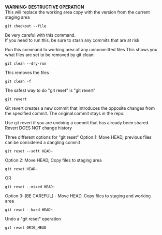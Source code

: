 **WARNING: DESTRUCTIVE OPERATION**  
This will replace the working area copy with the version from the current staging area
```
git checkout --file
```
Be very careful with this command.  
If you need to run this, be sure to stash any commits that are at risk

Run this command to working area of any uncommitted files
This shows you what files are set to be removed by git clean:
```
git clean --dry-run
```
This removes the files
```
git clean -f
```

The safest way to do "git reset" is "git revert"

```
git revert
```

Git revert creates a new commit that introduces the opposite changes from the specified commit. The original commit stays in the repo.

Use git revert if you are undoing a commit that has already been shared. Revert DOES NOT change history

Three different options for "git reset"
Option 1: Move HEAD, previous files can be considered a dangling commit
```
git reset --soft HEAD~
```

Option 2: Move HEAD, Copy files to staging area
```
git reset HEAD~
```
OR
```
git reset --mixed HEAD~
```

Option 3: (BE CAREFUL) - Move HEAD, Copy files to staging and working area
```
git reset --hard HEAD~
```

Undo a "git reset" operation
```
git reset ORIG_HEAD
```
